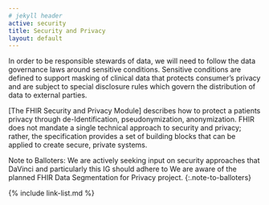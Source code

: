 ```yaml
---
# jekyll header
active: security
title: Security and Privacy
layout: default
---
```


In order to be responsible stewards of data, we will need to follow the data governance laws around sensitive conditions. Sensitive conditions are defined to support masking of clinical data that protects consumer’s privacy and are subject to special disclosure rules which govern the distribution of data to external parties.

[The FHIR Security and Privacy Module] describes how to protect a patients privacy through de-Identification, pseudonymization, anonymization. FHIR does not mandate a single technical approach to security and privacy; rather, the specification provides a set of building blocks that can be applied to create secure, private systems.

Note to Balloters: We are actively seeking input on security approaches that DaVinci and particularly this IG should adhere to  We are aware of the planned FHIR Data Segmentation for Privacy project.
{:.note-to-balloters}

{% include link-list.md %}
